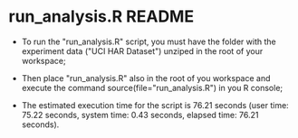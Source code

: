 run_analysis.R README
========================================================

* To run the "run_analysis.R" script, you must have the folder with the experiment data ("UCI HAR Dataset") unziped in the root of your workspace;

* Then place "run_analysis.R" also in the root of you workspace and execute the command source(file="run_analysis.R") in you R console;

* The estimated execution time for the script is 76.21 seconds (user time: 75.22 seconds, system time: 0.43 seconds, elapsed time: 76.21 seconds).
